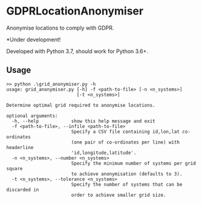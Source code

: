 # GDPRLocationAnonymiser
Anonymise locations to comply with GDPR.

*Under development!

Developed with Python 3.7, should work for Python 3.6+.

## Usage

```
>> python .\grid_anonymiser.py -h
usage: grid_anonymiser.py [-h] -f <path-to-file> [-n <n_systems>]
                          [-t <n_systems>]

Determine optimal grid required to anonymise locations.

optional arguments:
  -h, --help            show this help message and exit
  -f <path-to-file>, --infile <path-to-file>
                        Specify a CSV file containing id,lon,lat co-ordinates
                        (one pair of co-ordinates per line) with headerline
                        'id,longitude,latitude'.
  -n <n_systems>, --number <n_systems>
                        Specify the minimum number of systems per grid square
                        to achieve anonymisation (defaults to 3).
  -t <n_systems>, --tolerance <n_systems>
                        Specify the number of systems that can be discarded in
                        order to achieve smaller grid size.
```
